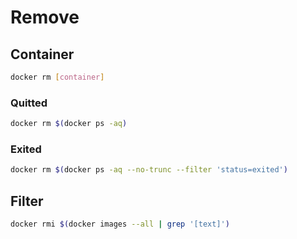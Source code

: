 # Remove

## Container

```sh
docker rm [container]
```

### Quitted

```sh
docker rm $(docker ps -aq)
```

### Exited

```sh
docker rm $(docker ps -aq --no-trunc --filter 'status=exited')
```

## Filter

```sh
docker rmi $(docker images --all | grep '[text]')
```

